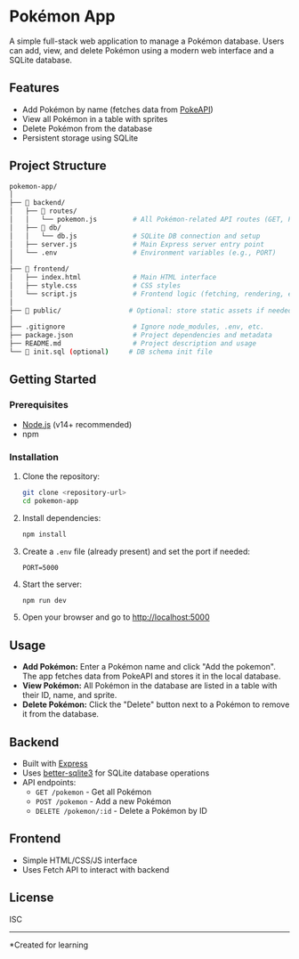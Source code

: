 # Pokémon App

A simple full-stack web application to manage a Pokémon database. Users can add, view, and delete Pokémon using a modern web interface and a SQLite database.

## Features

- Add Pokémon by name (fetches data from [PokeAPI](https://pokeapi.co/))
- View all Pokémon in a table with sprites
- Delete Pokémon from the database
- Persistent storage using SQLite

## Project Structure
```sh
pokemon-app/
│
├── 📁 backend/
│   ├── 📁 routes/
│   │   └── pokemon.js         # All Pokémon-related API routes (GET, POST, DELETE)
│   ├── 📁 db/
│   │   └── db.js              # SQLite DB connection and setup
│   ├── server.js              # Main Express server entry point
│   └── .env                   # Environment variables (e.g., PORT)
│
├── 📁 frontend/
│   ├── index.html             # Main HTML interface
│   ├── style.css              # CSS styles
│   └── script.js              # Frontend logic (fetching, rendering, events)
│
├── 📁 public/                 # Optional: store static assets if needed (images, etc.)
│
├── .gitignore                 # Ignore node_modules, .env, etc.
├── package.json               # Project dependencies and metadata
├── README.md                  # Project description and usage
└── 📄 init.sql (optional)     # DB schema init file
```

## Getting Started

### Prerequisites

- [Node.js](https://nodejs.org/) (v14+ recommended)
- npm

### Installation

1. Clone the repository:
    ```sh
    git clone <repository-url>
    cd pokemon-app
    ```

2. Install dependencies:
    ```sh
    npm install
    ```

3. Create a `.env` file (already present) and set the port if needed:
    ```
    PORT=5000
    ```

4. Start the server:
    ```sh
    npm run dev
    ```

5. Open your browser and go to [http://localhost:5000](http://localhost:5000)

## Usage

- **Add Pokémon:** Enter a Pokémon name and click "Add the pokemon". The app fetches data from PokeAPI and stores it in the local database.
- **View Pokémon:** All Pokémon in the database are listed in a table with their ID, name, and sprite.
- **Delete Pokémon:** Click the "Delete" button next to a Pokémon to remove it from the database.

## Backend

- Built with [Express](https://expressjs.com/)
- Uses [better-sqlite3](https://github.com/WiseLibs/better-sqlite3) for SQLite database operations
- API endpoints:
    - `GET /pokemon` - Get all Pokémon
    - `POST /pokemon` - Add a new Pokémon
    - `DELETE /pokemon/:id` - Delete a Pokémon by ID

## Frontend

- Simple HTML/CSS/JS interface
- Uses Fetch API to interact with backend

## License

ISC

---

*Created for learning
